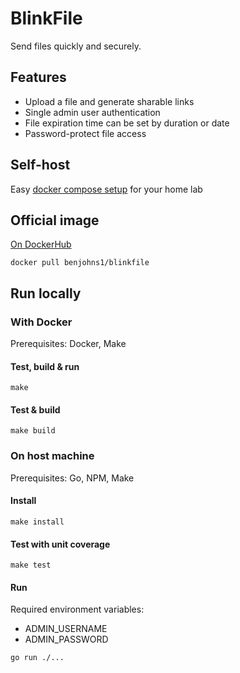 # BlinkFile
Send files quickly and securely.

## Features
- Upload a file and generate sharable links
- Single admin user authentication
- File expiration time can be set by duration or date
- Password-protect file access

## Self-host
Easy [docker compose setup](examples/docker-compose.yml) for your home lab

## Official image
[On DockerHub](https://hub.docker.com/repository/docker/benjohns1/blinkfile)

```
docker pull benjohns1/blinkfile
```

## Run locally
### With Docker
Prerequisites: Docker, Make
#### Test, build & run
```
make
```
#### Test & build
```
make build
```
### On host machine
Prerequisites: Go, NPM, Make

#### Install
```
make install
```
#### Test with unit coverage
```
make test
```
#### Run
Required environment variables:
- ADMIN_USERNAME
- ADMIN_PASSWORD
```
go run ./...
```